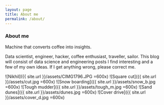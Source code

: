 ```yaml
---
layout: page
title: About me
permalink: /about/
---
```

### About me

Machine that converts coffee into insights.

Data scientist, engineer, hacker, coffee enthusiast, traveller, sailor. This blog will consist of data science and engineering posts I find interesting and a few of my own ideas. If I get anything wrong, please correct me.

![Nikhil]({{ site.url }}/assets/CIMG1796.JPG =600x)
![Square cut]({{ site.url }}/assets/cut.jpg =600x)
![Snow boarding]({{ site.url }}/assets/snow_b.jpg =600x)
![Tough mudder]({{ site.url }}/assets/tough_m.jpg =600x)
![Sand dunes]({{ site.url }}/assets/dunes.jpg =600x)
![Cover drive]({{ site.url }}/assets/cover_d.jpg =600x)
